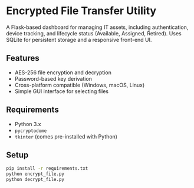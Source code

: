# Encrypted File Transfer Utility

A Flask-based dashboard for managing IT assets, including authentication, device tracking, and lifecycle status (Available, Assigned, Retired). Uses SQLite for persistent storage and a responsive front-end UI.

## Features
- AES-256 file encryption and decryption
- Password-based key derivation
- Cross-platform compatible (Windows, macOS, Linux)
- Simple GUI interface for selecting files

## Requirements
- Python 3.x
- `pycryptodome`
- `tkinter` (comes pre-installed with Python)

## Setup
```bash
pip install -r requirements.txt
python encrypt_file.py
python decrypt_file.py
```

